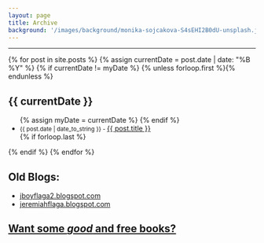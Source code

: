 ```yaml
---
layout: page
title: Archive
background: '/images/background/monika-sojcakova-S4sEHI2B0dU-unsplash.jpg'
---
```


<!-- archive page code from http://chris.house/blog/building-a-simple-archive-page-with-jekyll -->

<div class="tags-expo">
    <div class="tags-expo-list">
    </div>
    <hr/>
    <div class="tags-expo-section">
        {% for post in site.posts %}
            {% assign currentDate = post.date | date: "%B %Y" %}
            {% if currentDate != myDate %}
                {% unless forloop.first %}</ul>{% endunless %}
                <h2>{{ currentDate }}</h2>
                <ul class="tags-expo-posts">
                {% assign myDate = currentDate %}
            {% endif %}
            <li>
                <small class="post-date">{{ post.date | date_to_string }} - </small>
                <span>
                    <a class="post-title" href="{{ site.baseurl }}{{ post.url }}">
                        {{ post.title }}
                    </a>
                </span>
            </li>
            {% if forloop.last %}</ul>{% endif %}
        {% endfor %}
    </div>
</div>

<!--
## [Want some _good_ and free books?](/free-books/)

## Old Blogs:

[jboyflaga2.blogspot.com](https://jboyflaga2.blogspot.com)

[jeremiahflaga.blogspot.com](https://jeremiahflaga.blogspot.com)
-->

## Old Blogs:

<div class="tags-expo">
    <div class="tags-expo-section">
        <ul class="tags-expo-posts">
            <li>
                <a href="https://jboyflaga2.blogspot.com">jboyflaga2.blogspot.com</a>
            </li>
            <li>
                <a href="https://jeremiahflaga.blogspot.com">jeremiahflaga.blogspot.com</a>
            </li>
        </ul>
    </div>
</div>

## [Want some _good_ and free books?](/free-books/)